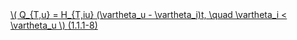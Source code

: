 <a href="/eco2_guide_center/1.%20ECO2%20Logic%20Guide/Hee1_Equation_List.html" class="equation-link" target="_blank" rel="noopener noreferrer">
  \( Q_{T,u} = H_{T,iu} (\vartheta_u - \vartheta_i)t, \quad \vartheta_i < \vartheta_u \) <span class="eq-number">(1.1.1-8)</span>
</a>
